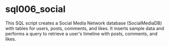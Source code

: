 # sql006_social
This SQL script creates a Social Media Network database (SocialMediaDB) with tables for users, posts, comments, and likes. It inserts sample data and performs a query to retrieve a user's timeline with posts, comments, and likes.
